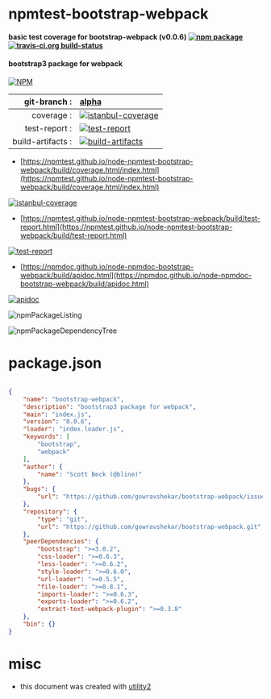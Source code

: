 # npmtest-bootstrap-webpack

#### basic test coverage for  bootstrap-webpack (v0.0.6)  [![npm package](https://img.shields.io/npm/v/npmtest-bootstrap-webpack.svg?style=flat-square)](https://www.npmjs.org/package/npmtest-bootstrap-webpack) [![travis-ci.org build-status](https://api.travis-ci.org/npmtest/node-npmtest-bootstrap-webpack.svg)](https://travis-ci.org/npmtest/node-npmtest-bootstrap-webpack)

#### bootstrap3 package for webpack

[![NPM](https://nodei.co/npm/bootstrap-webpack.png?downloads=true&downloadRank=true&stars=true)](https://www.npmjs.com/package/bootstrap-webpack)

| git-branch : | [alpha](https://github.com/npmtest/node-npmtest-bootstrap-webpack/tree/alpha)|
|--:|:--|
| coverage : | [![istanbul-coverage](https://npmtest.github.io/node-npmtest-bootstrap-webpack/build/coverage.badge.svg)](https://npmtest.github.io/node-npmtest-bootstrap-webpack/build/coverage.html/index.html)|
| test-report : | [![test-report](https://npmtest.github.io/node-npmtest-bootstrap-webpack/build/test-report.badge.svg)](https://npmtest.github.io/node-npmtest-bootstrap-webpack/build/test-report.html)|
| build-artifacts : | [![build-artifacts](https://npmtest.github.io/node-npmtest-bootstrap-webpack/glyphicons_144_folder_open.png)](https://github.com/npmtest/node-npmtest-bootstrap-webpack/tree/gh-pages/build)|

- [https://npmtest.github.io/node-npmtest-bootstrap-webpack/build/coverage.html/index.html](https://npmtest.github.io/node-npmtest-bootstrap-webpack/build/coverage.html/index.html)

[![istanbul-coverage](https://npmtest.github.io/node-npmtest-bootstrap-webpack/build/screenCapture.buildCi.browser.%252Ftmp%252Fbuild%252Fcoverage.lib.html.png)](https://npmtest.github.io/node-npmtest-bootstrap-webpack/build/coverage.html/index.html)

- [https://npmtest.github.io/node-npmtest-bootstrap-webpack/build/test-report.html](https://npmtest.github.io/node-npmtest-bootstrap-webpack/build/test-report.html)

[![test-report](https://npmtest.github.io/node-npmtest-bootstrap-webpack/build/screenCapture.buildCi.browser.%252Ftmp%252Fbuild%252Ftest-report.html.png)](https://npmtest.github.io/node-npmtest-bootstrap-webpack/build/test-report.html)

- [https://npmdoc.github.io/node-npmdoc-bootstrap-webpack/build/apidoc.html](https://npmdoc.github.io/node-npmdoc-bootstrap-webpack/build/apidoc.html)

[![apidoc](https://npmdoc.github.io/node-npmdoc-bootstrap-webpack/build/screenCapture.buildCi.browser.%252Ftmp%252Fbuild%252Fapidoc.html.png)](https://npmdoc.github.io/node-npmdoc-bootstrap-webpack/build/apidoc.html)

![npmPackageListing](https://npmtest.github.io/node-npmtest-bootstrap-webpack/build/screenCapture.npmPackageListing.svg)

![npmPackageDependencyTree](https://npmtest.github.io/node-npmtest-bootstrap-webpack/build/screenCapture.npmPackageDependencyTree.svg)



# package.json

```json

{
    "name": "bootstrap-webpack",
    "description": "bootstrap3 package for webpack",
    "main": "index.js",
    "version": "0.0.6",
    "loader": "index.loader.js",
    "keywords": [
        "bootstrap",
        "webpack"
    ],
    "author": {
        "name": "Scott Beck (@bline)"
    },
    "bugs": {
        "url": "https://github.com/gowravshekar/bootstrap-webpack/issues"
    },
    "repository": {
        "type": "git",
        "url": "https://github.com/gowravshekar/bootstrap-webpack.git"
    },
    "peerDependencies": {
        "bootstrap": ">=3.0.2",
        "css-loader": ">=0.6.3",
        "less-loader": ">=0.6.2",
        "style-loader": ">=0.6.0",
        "url-loader": ">=0.5.5",
        "file-loader": ">=0.8.1",
        "imports-loader": ">=0.6.3",
        "exports-loader": ">=0.6.2",
        "extract-text-webpack-plugin": ">=0.3.8"
    },
    "bin": {}
}
```



# misc
- this document was created with [utility2](https://github.com/kaizhu256/node-utility2)
